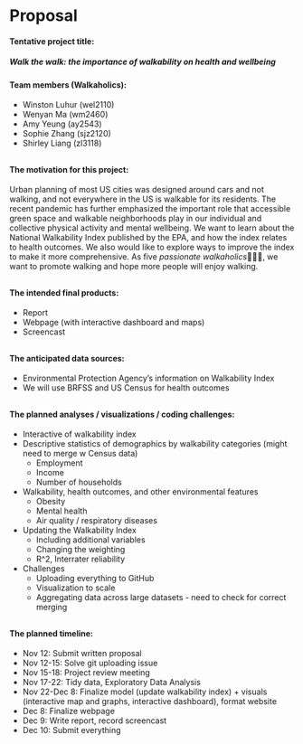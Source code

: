 Proposal
================


#### Tentative project title:

##### Walk the walk: the importance of walkability on health and wellbeing

#### Team members (Walkaholics):

- Winston Luhur (wel2110)
- Wenyan Ma (wm2460)
- Amy Yeung (ay2543)
- Sophie Zhang (sjz2120)
- Shirley Liang (zl3118)

## 

#### The motivation for this project:

Urban planning of most US cities was designed around cars and not
walking, and not everywhere in the US is walkable for its residents. The
recent pandemic has further emphasized the important role that
accessible green space and walkable neighborhoods play in our individual
and collective physical activity and mental wellbeing. We want to learn
about the National Walkability Index published by the EPA, and how the
index relates to health outcomes. We also would like to explore ways to
improve the index to make it more comprehensive. As five *passionate
walkaholics*🚶🏻‍♂️, we want to promote walking and hope more people will
enjoy walking.

## 

#### The intended final products:

- Report
- Webpage (with interactive dashboard and maps)
- Screencast

## 

#### The anticipated data sources:

- Environmental Protection Agency’s information on Walkability Index
- We will use BRFSS and US Census for health outcomes

## 

#### The planned analyses / visualizations / coding challenges:

- Interactive of walkability index
- Descriptive statistics of demographics by walkability categories
  (might need to merge w Census data)
  - Employment
  - Income
  - Number of households
- Walkability, health outcomes, and other environmental features
  - Obesity
  - Mental health
  - Air quality / respiratory diseases
- Updating the Walkability Index
  - Including additional variables
  - Changing the weighting
  - R^2, Interrater reliability
- Challenges
  - Uploading everything to GitHub
  - Visualization to scale
  - Aggregating data across large datasets - need to check for correct
    merging

## 

#### The planned timeline:

- Nov 12: Submit written proposal
- Nov 12-15: Solve git uploading issue
- Nov 15-18: Project review meeting
- Nov 17-22: Tidy data, Exploratory Data Analysis
- Nov 22-Dec 8: Finalize model (update walkability index) + visuals
  (interactive map and graphs, interactive dashboard), format website
- Dec 8: Finalize webpage
- Dec 9: Write report, record screencast
- Dec 10: Submit everything
